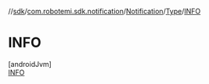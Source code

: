 //[sdk](../../../../../index.md)/[com.robotemi.sdk.notification](../../../index.md)/[Notification](../../index.md)/[Type](../index.md)/[INFO](index.md)

# INFO

[androidJvm]\
[INFO](index.md)
